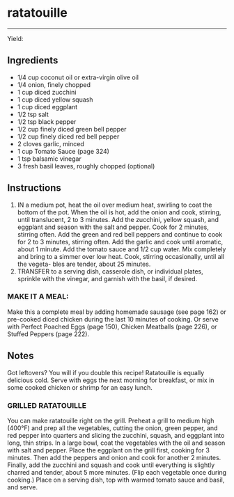 # ratatouille
---
Yield: 

## Ingredients
- 1/4 cup coconut oil or extra-virgin olive oil
- 1/4 onion, finely chopped
- 1 cup diced zucchini
- 1 cup diced yellow squash
- 1 cup diced eggplant
- 1/2 tsp salt
- 1/2 tsp black pepper
- 1/2 cup finely diced green bell pepper
- 1/2 cup finely diced red bell pepper
- 2 cloves garlic, minced
- 1 cup Tomato Sauce (page 324)
- 1 tsp balsamic vinegar
- 3 fresh basil leaves, roughly chopped (optional)

## Instructions
1. IN a medium pot, heat the oil over medium heat, swirling
to coat the bottom of the pot. When the oil is hot, add the
onion and cook, stirring, until translucent, 2 to 3 minutes.
Add the zucchini, yellow squash, and eggplant and season
with the salt and pepper. Cook for 2 minutes, stirring often.
Add the green and red bell peppers and continue to cook
for 2 to 3 minutes, stirring often. Add the garlic and cook
until aromatic, about 1 minute. Add the tomato sauce and
1/2 cup water. Mix completely and bring to a simmer over
low heat. Cook, stirring occasionally, until all the vegeta-
bles are tender, about 25 minutes.
2. TRANSFER to a serving dish, casserole dish, or individual
plates, sprinkle with the vinegar, and garnish with the
basil, if desired.

### MAKE IT A MEAL: 
Make this a complete meal by adding
homemade sausage (see page 162) or pre-cooked diced
chicken during the last 10 minutes of cooking. Or serve
with Perfect Poached Eggs (page 150), Chicken Meatballs
(page 226), or Stuffed Peppers (page 222).

## Notes

Got leftovers? You will if you double this
recipe! Ratatouille is equally delicious
cold. Serve with eggs the next morning
for breakfast, or mix in some cooked
chicken or shrimp for an easy lunch.

### GRILLED RATATOUILLE
You can make ratatouille right
on the grill. Preheat a grill to medium high (400°F) and
prep all the vegetables, cutting the onion, green pepper, and
red pepper into quarters and slicing the zucchini, squash,
and eggplant into long, thin strips. In a large bowl, coat the
vegetables with the oil and season with salt and pepper.
Place the eggplant on the grill first, cooking for 3 minutes.
Then add the peppers and onion and cook for another
2 minutes. Finally, add the zucchini and squash and cook
until everything is slightly charred and tender, about 5 more
minutes. (Flip each vegetable once during cooking.) Place on
a serving dish, top with warmed tomato sauce and basil,
and serve.

